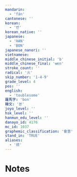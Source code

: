 ```yaml
---
mandarin:
  - 'fán'
cantonese: ''
korean:
  - '번'
korean_native: ''
japanese:
  - 'HAN'
  - 'BON'
japanese_nanori: ''
vietnamese:
middle_chinese_initial: 'b'
middle_chinese_final: 'ʉɐn'
stroke_count: ''
radical: '火'
skip_number: '1-4-9'
grade_level: 4
pos: ''
english:
  - 'toublesome'
羅馬字: 'bon'
韓文: '본'
joyo_level: ''
hsk_level: ''
hanmun_edu_level: ''
danayo_id: 4176
mc_id: 1037
graphemic_classification: '會意'
stand_in: 'TRUE'
aliases:
  - '烦'
---
```


# Notes
